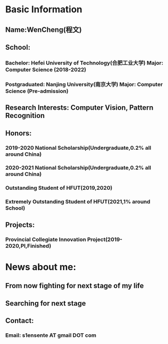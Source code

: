 # Basic Information
## Name:WenCheng(程文)
## School:
### Bachelor: Hefei University of Technology(合肥工业大学) Major: Computer Science (2018-2022)
### Postgraduated: Nanjing University(南京大学) Major: Computer Science (Pre-admission)

## Research Interests: Computer Vision, Pattern Recognition

## Honors:
### 2019-2020 National Scholarship(Undergraduate,0.2% all around China)
### 2020-2021 National Scholarship(Undergraduate,0.2% all around China)
### Outstanding Student of HFUT(2019,2020)
### Extremely Outstanding Student of HFUT(2021,1% around School)

## Projects:
### Provincial Collegiate Innovation Project(2019-2020,PI,Finished)

# News about me:
## From now fighting for next stage of my life
## Searching for next stage

## Contact:
### Email: s1ensente AT gmail DOT com
